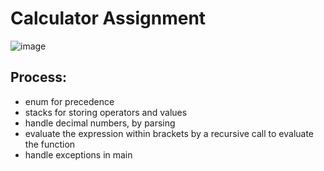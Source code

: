 # Calculator Assignment 
![image](https://github.com/user-attachments/assets/1699dea6-c7c5-4c2d-8ad5-0d3874305552)
## Process:
- enum for precedence
- stacks for storing operators and values
- handle decimal numbers, by parsing
- evaluate the expression within brackets by a recursive call to evaluate the function
- handle exceptions in main
